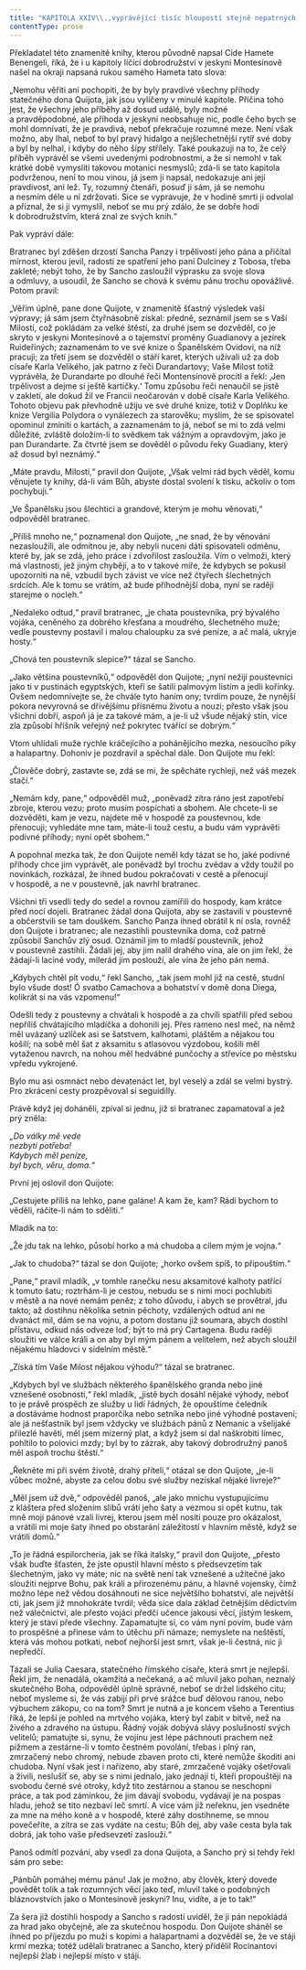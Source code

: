 ```yaml
---
title: "KAPITOLA XXIV\\.,vyprávějící tisíc hloupostí stejně nepatrných jako nutných k\_pochopení této znamenité historie\\."
contentType: prose
---
```


Překladatel této znamenité knihy, kterou původně napsal Cide Hamete Benengeli, říká, že i u kapitoly líčící dobrodružství v jeskyni Montesínově našel na okraji napsaná rukou samého Hameta tato slova:

„Nemohu věřiti ani pochopiti, že by byly pravdivé všechny příhody statečného dona Quijota, jak jsou vylíčeny v minulé kapitole. Příčina toho jest, že všechny jeho příběhy až dosud událé, byly možné a pravděpodobné, ale příhoda v jeskyni neobsahuje nic, podle čeho bych se mohl domnívati, že je pravdivá, neboť překračuje rozumné meze. Není však možno, aby lhal, neboť to byl pravý hidalgo a nejšlechetnější rytíř své doby a byl by nelhal, i kdyby do něho šípy střílely. Také poukazuji na to, že celý příběh vyprávěl se všemi uvedenými podrobnostmi, a že si nemohl v tak krátké době vymysliti takovou motanici nesmyslů; zdá-li se tato kapitola podvrženou, není to mou vinou, já jsem ji napsal, nedokazuje ani její pravdivost, ani lež. Ty, rozumný čtenáři, posuď ji sám, já se nemohu a nesmím déle u ní zdržovati. Sice se vypravuje, že v hodině smrti ji odvolal a přiznal, že si ji vymyslil, neboť se mu prý zdálo, že se dobře hodí k dobrodružstvím, která znal ze svých knih.“

Pak vypráví dále:

Bratranec byl zděšen drzostí Sancha Panzy i trpělivostí jeho pána a přičítal mírnost, kterou jevil, radosti ze spatření jeho paní Dulciney z Tobosa, třeba zakleté; nebýt toho, že by Sancho zasloužil výprasku za svoje slova a odmluvy, a usoudil, že Sancho se chová k svému pánu trochu opovážlivě. Potom pravil:

„Věřím úplně, pane done Quijote, v znamenitě šťastný výsledek vaší výpravy; já sám jsem čtyřnásobně získal: předně, seznámil jsem se s Vaší Milostí, což pokládám za velké štěstí, za druhé jsem se dozvěděl, co je skryto v jeskyni Montesínově a o tajemství proměny Guadianovy a jezírek Ruideřiných; zaznamenám to ve své knize o Španělském Ovidovi, na níž pracuji; za třetí jsem se dozvěděl o stáří karet, kterých užívali už za dob císaře Karla Velikého, jak patrno z řeči Durandartovy; Vaše Milost totiž vyprávěla, že Durandarte po dlouhé řeči Montensínově procitl a řekl: ‚Jen trpělivost a dejme si ještě kartičky.‘ Tomu způsobu řeči nenaučil se jistě v zakletí, ale dokud žil ve Francii neočarován v době císaře Karla Velikého. Tohoto objevu pak převhodně užiju ve své druhé knize, totiž v Doplňku ke knize Vergilia Polydora o vynálezech za starověku; myslím, že se spisovatel opominul zmíniti o kartách, a zaznamenám to já, neboť se mi to zdá velmi důležité, zvláště doložím-li to svědkem tak vážným a opravdovým, jako je pan Durandarte. Za čtvrté jsem se dověděl o původu řeky Guadiany, který až dosud byl neznámý.“

„Máte pravdu, Milosti,“ pravil don Quijote, „Však velmi rád bych věděl, komu věnujete ty knihy, dá-li vám Bůh, abyste dostal svolení k tisku, ačkoliv o tom pochybuji.“

„Ve Španělsku jsou šlechtici a grandové, kterým je mohu věnovati,“ odpověděl bratranec.

„Příliš mnoho ne,“ poznamenal don Quijote, „ne snad, že by věnování nezasloužili, ale odmítnou je, aby nebyli nuceni dáti spisovateli odměnu, které by, jak se zdá, jeho práce i zdvořilost zasloužila. Vím o velmoži, který má vlastnosti, jež jiným chybějí, a to v takové míře, že kdybych se pokusil upozorniti na ně, vzbudil bych závist ve více než čtyřech šlechetných srdcích. Ale k tomu se vrátím, až bude příhodnější doba, nyní se raději starejme o nocleh.“

„Nedaleko odtud,“ pravil bratranec, „je chata poustevníka, prý bývalého vojáka, ceněného za dobrého křesťana a moudrého, šlechetného muže; vedle poustevny postavil i malou chaloupku za své peníze, a ač malá, ukryje hosty.“

„Chová ten poustevník slepice?“ tázal se Sancho.

„Jako většina poustevníků,“ odpověděl don Quijote; „nyní nežijí poustevníci jako ti v pustinách egyptských, kteří se šatili palmovým listím a jedli kořínky. Ovšem nedomnívejte se, že chvále tyto haním ony; tvrdím pouze, že nynější pokora nevyrovná se dřívějšímu přísnému životu a nouzi; přesto však jsou všichni dobří, aspoň já je za takové mám, a je-li už všude nějaký stín, více zla způsobí hříšník veřejný než pokrytec tvářící se dobrým.“

Vtom uhlídali muže rychle kráčejícího a pohánějícího mezka, nesoucího píky a halapartny. Dohoniv je pozdravil a spěchal dále. Don Quijote mu řekl:

„Člověče dobrý, zastavte se, zdá se mi, že spěcháte rychleji, než váš mezek stačí.“

„Nemám kdy, pane,“ odpověděl muž, „poněvadž zítra ráno jest zapotřebí zbroje, kterou vezu; proto musím pospíchati a sbohem. Ale chcete-li se dozvěděti, kam je vezu, najdete mě v hospodě za poustevnou, kde přenocuji; vyhledáte mne tam, máte-li touž cestu, a budu vám vyprávěti podivné příhody; nyní opět sbohem.“

A popohnal mezka tak, že don Quijote neměl kdy tázat se ho, jaké podivné příhody chce jim vyprávět, ale poněvadž byl trochu zvědav a vždy toužil po novinkách, rozkázal, že ihned budou pokračovati v cestě a přenocují v hospodě, a ne v poustevně, jak navrhl bratranec.

Všichni tři vsedli tedy do sedel a rovnou zamířili do hospody, kam krátce před nocí dojeli. Bratranec žádal dona Quijota, aby se zastavili v poustevně a občerstvili se tam douškem. Sancho Panza ihned obrátil k ní osla, rovněž don Quijote i bratranec; ale nezastihli poustevníka doma, což patrně způsobil Sanchův zlý osud. Oznámil jim to mladší poustevník, jehož v poustevně zastihli. Žádali jej, aby jim nalil drahého vína, ale on jim řekl, že žádají-li laciné vody, milerád jim poslouží, ale vína že jeho pán nemá.

„Kdybych chtěl pít vodu,“ řekl Sancho, „tak jsem mohl již na cestě, studní bylo všude dost! Ó svatbo Camachova a bohatství v domě dona Diega, kolikrát si na vás vzpomenu!“

Odešli tedy z poustevny a chvátali k hospodě a za chvíli spatřili před sebou nepříliš chvátajícího mladíčka a dohonili jej. Přes rameno nesl meč, na němž měl uvázaný uzlíček asi se šatstvem, kalhotami, pláštěm a nějakou tou košilí; na sobě měl šat z aksamitu s atlasovou výzdobou, košili měl vytaženou navrch, na nohou měl hedvábné punčochy a střevíce po městsku vpředu vykrojené.

Bylo mu asi osmnáct nebo devatenáct let, byl veselý a zdál se velmi bystrý. Pro zkrácení cesty prozpěvoval si seguidilly.

Právě když jej doháněli, zpíval si jednu, již si bratranec zapamatoval a jež prý zněla:

_„Do války mě vede  
nezbytí potřeba!  
Kdybych měl peníze,  
byl bych, věru, doma.“_

První jej oslovil don Quijote:

„Cestujete příliš na lehko, pane galáne! A kam že, kam? Rádi bychom to věděli, ráčíte-li nám to sděliti.“

Mladík na to:

„Že jdu tak na lehko, působí horko a má chudoba a cílem mým je vojna.“

„Jak to chudoba?“ tázal se don Quijote; „horko ovšem spíš, to připouštím.“

„Pane,“ pravil mladík, „v tomhle ranečku nesu aksamitové kalhoty patřící k tomuto šatu; roztrhám-li je cestou, nebudu se s nimi moci pochlubiti v městě a na nové nemám peněz; z toho důvodu, i abych se provětral, jdu takto; až dostihnu několika setnin pěchoty, vzdálených odtud ani ne dvanáct mil, dám se na vojnu, a potom dostanu již soumara, abych dostihl přístavu, odkud nás odveze loď; být to má prý Cartagena. Budu raději sloužiti ve válce králi a on aby byl mým pánem a velitelem, než abych sloužil nějakému hladovci v sídelním městě.“

„Získá tím Vaše Milost nějakou výhodu?“ tázal se bratranec.

„Kdybych byl ve službách některého španělského granda nebo jiné vznešené osobnosti,“ řekl mladík, „jistě bych dosáhl nějaké výhody, neboť to je právě prospěch ze služby u lidí řádných, že opouštíme čeledník a dostáváme hodnost praporčíka nebo setníka nebo jiné výhodné postavení; ale já nešťastník byl jsem vždycky ve službách pánů z Nemanic a všelijaké přilezlé havěti, měl jsem mizerný plat, a když jsem si dal naškrobiti límec, pohltilo to polovici mzdy; byl by to zázrak, aby takový dobrodružný panoš měl aspoň trochu štěstí.“

„Řekněte mi při svém životě, drahý příteli,“ otázal se don Quijote, „je-li vůbec možné, abyste za celou dobu své služby nezískal nějaké livreje?“

„Měl jsem už dvě,“ odpověděl panoš, „ale jako mnichu vystupujícímu z kláštera před složením slibů vrátí jeho šaty a vezmou si opět kutnu, tak mně moji pánové vzali livrej, kterou jsem měl nositi pouze pro okázalost, a vrátili mi moje šaty ihned po obstarání záležitostí v hlavním městě, když se vrátili domů.“

„To je řádná espilorcheria, jak se říká italsky,“ pravil don Quijote, „přesto však buďte šťasten, že jste opustil hlavní město s předsevzetím tak šlechetným, jako vy máte; nic na světě není tak vznešené a užitečné jako sloužiti nejprve Bohu, pak králi a přirozenému pánu, a hlavně vojensky, čímž možno lépe než vědou dosáhnouti ne sice největšího bohatství, ale největší cti, jak jsem již mnohokráte tvrdil; věda sice dala základ četnějším dědictvím než válečnictví, ale přesto vojáci předčí učence jakousi věcí, jistým leskem, který je staví přede všechny. Zapamatujte si, co vám nyní povím, bude vám to prospěšné a přinese vám to útěchu při námaze; nemyslete na neštěstí, která vás mohou potkati, neboť nejhorší jest smrt, však je-li čestná, nic ji nepředčí.

Tázali se Julia Caesara, statečného římského císaře, která smrt je nejlepší. Řekl jim, že nenadálá, okamžitá a nečekaná, a ač mluvil jako pohan, neznalý skutečného Boha, odpověděl úplně správně, neboť se držel lidského citu; neboť mysleme si, že vás zabijí při prvé srážce buď dělovou ranou, nebo výbuchem zákopu, co na tom? Smrt je nutná a je koncem všeho a Terentius říká, že lepší je pohled na mrtvého vojáka, který byl zabit v bitvě, než na živého a zdravého na ústupu. Řádný voják dobývá slávy poslušností svých velitelů; pamatujte si, synu, že vojínu jest lépe páchnouti prachem než pižmem a zestárne-li v tomto čestném povolání, třebas i plný ran, zmrzačený nebo chromý, nebude zbaven proto cti, které nemůže škoditi ani chudoba. Nyní však jest i nařízeno, aby staré, zmrzačené vojáky ošetřovali a živili, neslušíť se, aby se s nimi jednalo, jako jednají ti, kteří propouštějí na svobodu černé své otroky, když tito zestárnou a stanou se neschopni práce, a tak pod záminkou, že jim dávají svobodu, vydávají je na pospas hladu, jehož se tito nezbaví leč smrtí. A více vám již neřeknu, jen vsedněte za mne na mého koně a v hospodě, které záhy dostihneme, se mnou povečeříte, a zítra se zas vydáte na cestu; Bůh dej, aby vaše cesta byla tak dobrá, jak toho vaše předsevzetí zaslouží.“

Panoš odmítl pozvání, aby vsedl za dona Quijota, a Sancho prý si tehdy řekl sám pro sebe:

„Pánbůh pomáhej mému pánu! Jak je možno, aby člověk, který dovede povědět tolik a tak rozumných věcí jako teď, mluvil také o podobných bláznovstvích jako o Montesínově jeskyni? Inu, vidíte, a je to tak!“

Za šera již dostihli hospody a Sancho s radostí uviděl, že ji pán nepokládá za hrad jako obyčejně, ale za skutečnou hospodu. Don Quijote sháněl se ihned po příjezdu po muži s kopími a halapartnami a dozvěděl se, že ve stáji krmí mezka; totéž udělali bratranec a Sancho, který přidělil Rocinantovi nejlepší žlab i nejlepší místo v stáji.
